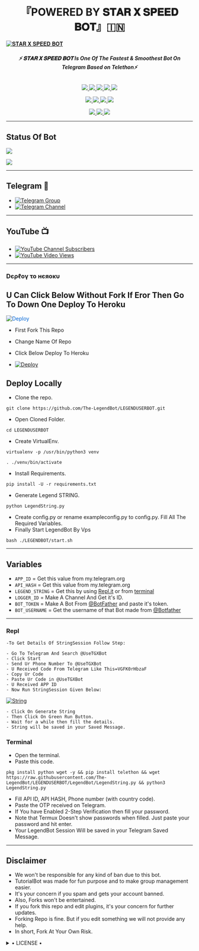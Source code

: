 <h1 align="center">
<b> 『POWERED BY 𝐒𝐓𝐀𝐑 𝐗 𝐒𝐏𝐄𝐄𝐃 𝐁𝐎𝐓』🇮🇳 </b>
</h1>

[![𝐒𝐓𝐀𝐑 𝐗 𝐒𝐏𝐄𝐄𝐃 𝐁𝐎𝐓](https://te.legra.ph/file/964d7d6d555bb9358ff04.jpg)](https://github.com/starxspeed/VENOMXBOT/edit/master/README.md)

<h6 align="center">
  <b>⚡ 𝐒𝐓𝐀𝐑 𝐗 𝐒𝐏𝐄𝐄𝐃 𝐁𝐎𝐓 Is One Of The Fastest & Smoothest Bot On Telegram Based on Telethon⚡</b>
</h6>

<p align="center">
<a href="https://github.com/starxspeed/VENOMXBOT" alt="GitHub closed issues"> <img src="https://img.shields.io/github/issues-closed-raw/starxspeed/VENOMXBOT?style=flat&logo=github&color=success" /> </a>
<a href="https://github.com/starxspeed/VENOMXBOT/graphs/contributors" alt="GitHub contributors"> <img src="https://img.shields.io/github/contributors/starxspeed/VENOMXBOT?style=flat&logo=github" /> </a>
<a href="https://github.com/starxspeed/VENOMXBOT/network/members" alt="GitHub forks"> <img src="https://img.shields.io/github/forks/starxspeed/VENOMXBOT?label=Forks&logo=github" /> </a>
<a href="https://github.com/starxspeed/VENOMXBOT" alt="GitHub closed pull requests"> <img src="https://img.shields.io/github/issues-pr-closed-raw/starxspeed/VENOMXBOT?color=success" /> </a>
<a href="https://github.com/starxspeed/VENOMXBOT" alt="GitHub issues"> <img src="https://img.shields.io/github/issues-raw/starxspeed/VENOMXBOT?style=flat&logo=github&color=yellow" /> </a>
</p>
<p align="center">
<a href="https://www.python.org/" alt="made-with-python"> <img src="https://img.shields.io/badge/Made%20with-Python-1f425f.svg?style=flat&logo=python&color=blue" /> </a>
<a href="https://github.com/starxspeed/VENOMXBOT" alt="Docker!"> <img src="https://aleen42.github.io/badges/src/docker.svg" /> </a>
<a href="https://github.com/starxspeed/VENOMXBOT" alt="GitHub repo size"> <img src="https://img.shields.io/github/repo-size/starxspeed/VENOMXBOT" /> </a>
<a href="https://github.com/starxspeed/VENOMXBOT/blob/master/LICENSE" alt="GPLv3 license"> <img src="https://img.shields.io/badge/License-GPLv3-blue.svg" /> </a>
</p>
<p align="center">
<a href="https://t.me/Legend_Userbot" alt="Telegram!"> <img src="https://aleen42.github.io/badges/src/telegram.svg" /> </a>
<a href="https://github.com/starxspeed/VENOMXBOT/graphs/commit-activity" alt="Maintenance"> <img src="https://img.shields.io/badge/Maintained%3F-yes-green.svg" /> </a>
<a href="https://makeapullrequest.com" alt="PRs Welcome"> <img src="https://img.shields.io/badge/PRs-welcome-brightgreen.svg?style=flat-square" /> </a>
</p>

------
## Status Of Bot 
<p align="left">
    <a href="https://github.com/starxspeed/VENOMXBOT/network/members"><img src="https://img.shields.io/github/forks/starxspeed/VENOMXBOT?label=Forks&logoColor=Black&style=social"></a><p align="left"><a href="https://github.com/starxspeed/VENOMXBOT/stargazers"><img src="https://img.shields.io/github/stars/starxspeed/VENOMXBOT?logoColor=Blue&style=social"></a><p align="left"><a href="https://github.com/starxspeed/VENOMXBOT"></a><p align="left"><a href="https://github.com/starxspeed/VENOMXBOT?"></a>

------
## Telegram 🏪
- [![Telegram Group](https://img.shields.io/badge/Telegram-Group-brightgreen)](https://t.me/STAR_X_SPEEDYBOT)
- [![Telegram Channel](https://img.shields.io/badge/Telegram-Channel-brightgreen)](https://t.me/STAR_X_SPEEDY_BOT)

------
## YouTube 📺
- [![YouTube Channel Subscribers](https://img.shields.io/youtube/channel/subscribers/UCvp8PY25PTRhFDZjLv3sVfg?style=social)](https://youtube.com/channel/UCvp8PY25PTRhFDZjLv3sVfg)
- [![YouTube Video Views](https://img.shields.io/youtube/views/9dQgdUJfk_k?label=Tutorial+•+Heroku+•&style=social)](https://youtu.be/9dQgdUJfk_k)

------------
<h3> Dєρℓογ το нєяοκυ </h3>

## U Can Click Below Without Fork If Eror Then Go To Down One Deploy To Heroku

<a href="https://heroku.com/deploy/" rel="nofollow" style="background-color: initial; box-sizing: border-box; color: #0366d6; text-decoration-line: none;"><img alt="Deploy" data-canonical-src="https://www.herokucdn.com/deploy/button.svg" src="https://camo.githubusercontent.com/83b0e95b38892b49184e07ad572c94c8038323fb/68747470733a2f2f7777772e6865726f6b7563646e2e636f6d2f6465706c6f792f627574746f6e2e737667" style="border-style: none; box-sizing: initial; max-width: 100%;" /></a></div>
</a>

- First Fork This Repo

- Change Name Of Repo

- Click Below Deploy To Heroku


- [![Deploy](https://te.legra.ph/file/81b1fae7a6c1c3181d15b.jpg)](https://heroku.com/deploy/)

## Deploy Locally

- Clone the repo. 

`git clone https://github.com/The-LegendBot/LEGENDUSERBOT.git`
- Open Cloned Folder.

`cd LEGENDUSERBOT`
- Create VirtualEnv.

`virtualenv -p /usr/bin/python3 venv`

`. ./venv/bin/activate`
- Install Requirements.

`pip install -U -r requirements.txt`
- Generate Legend STRING.

`python LegendString.py`
- Create config.py or rename exampleconfig.py to config.py. Fill All The Required Variables.
- Finally Start LegendBot By Vps

`bash ./LEGENDBOT/start.sh`

---------

## Variables

- `APP_ID`  =  Get this value from my.telegram.org
- `API_HASH`  =  Get this value from my.telegram.org
- `LEGEND_STRING`  =  Get this by using [Repl.it](#Repl) or from [terminal](#Terminal)
- `LOGGER_ID`  =  Make A Channel And Get it's ID.
- `BOT_TOKEN`  =  Make A Bot From [@BotFather](https://t.me/botfather) and paste it's token.
- `BOT_USERNAME`  =  Get the username of that Bot made from [@Botfather](https://t.me/botfather)

------
### Repl


    -To Get Details Of StringSession Follow Step: 

    - Go To Telegram And Search @UseTGXBot
    - Click Start
    - Send Ur Phone Number To @UseTGXBot
    - U Received Code From Telegram Like This=VGFK0rHbzaF
    - Copy Ur Code
    - Paste Ur Code in @UseTGXBot
    - U Received APP ID
    - Now Run StringSession Given Below:
   

[![String](https://te.legra.ph/file/10fcb9fbff5128bc87a1b.jpg)](https://replit.com/@KrishnaJaiswal1/LEGENDBOT#main.py) 

    - Click On Generate String
    - Then Click On Green Run Button.
    - Wait for a while then fill the details.
    - String will be saved in your Saved Message.


### Terminal
- Open the terminal.
- Paste this code.

`pkg install python wget -y && pip install telethon && wget https://raw.githubusercontent.com/The-LegendBot/LEGENDUSERBOT/LegendBot/LegendString.py && python3 LegendString.py`
- Fill API ID, API HASH, Phone number (with country code).
- Paste the OTP received on Telegram.
- If You have Enabled 2-Step Verification then fill your password.
- Note that Termux Doesn't show passwords when filled. Just paste your password and hit enter.
- Your LegendBot Session Will be saved in your Telegram Saved Message.


------
## Disclaimer
- We won't be responsible for any kind of ban due to this bot.
- TutorialBot was made for fun purpose and to make group management easier.
- It's your concern if you spam and gets your account banned.
- Also, Forks won't be entertained.
- If you fork this repo and edit plugins, it's your concern for further updates.
- Forking Repo is fine. But if you edit something we will not provide any help.
- In short, Fork At Your Own Risk.

<details>

  <summary> • LICENSE • </summary>

![](https://www.gnu.org/graphics/gplv3-or-later.png)

LEGEND-OS

Poject [LEGENDBOT](https://github.com/LEGEND-OS/LEGENDBOT) is free software: you can redistribute it and/or modify

it under the terms of the GNU General Public License as published by

the Free Software Foundation, either version 3 of the License, or

(at your option) any later version.

This program is distributed in the hope that it will be useful,

but WITHOUT ANY WARRANTY; without even the implied warranty of

MERCHANTABILITY or FITNESS FOR A PARTICULAR PURPOSE.  See the

GNU General Public License for more details.

You should have received a copy of the GNU General Public License

along with this program. If not, see <https://www.gnu.org/licenses/>.

</details>
